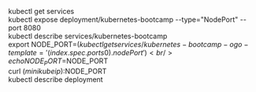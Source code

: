 kubectl get services<br />
kubectl expose deployment/kubernetes-bootcamp --type="NodePort" --port 8080<br /> 
kubectl describe services/kubernetes-bootcamp<br />
export NODE_PORT=$(kubectl get services/kubernetes-bootcamp -o go-template='{{(index .spec.ports 0).nodePort}}')<br />
echo NODE_PORT=$NODE_PORT<br />
curl $(minikube ip):$NODE_PORT<br />
kubectl describe deployment<br />
